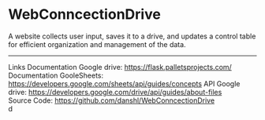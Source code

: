 # WebConncectionDrive
A website collects user input, saves it to a drive, and updates a control table for efficient organization and management of the data.
____________

Links
Documentation Google drive: https://flask.palletsprojects.com/  
Documentation GooleSheets: https://developers.google.com/sheets/api/guides/concepts 
API Google drive: https://developers.google.com/drive/api/guides/about-files  
Source Code: https://github.com/danshl/WebConncectionDrive  
d
